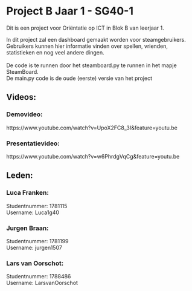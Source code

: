 # Project B Jaar 1 - SG40-1
Dit is een project voor Oriëntatie op ICT in Blok B van leerjaar 1.

In dit project zal een dashboard gemaakt worden voor steamgebruikers. <br>
Gebruikers kunnen hier informatie vinden over spellen, vrienden, statistieken en nog veel andere dingen.<br><br>
De code is te runnen door het steamboard.py te runnen in het mapje SteamBoard.<br>
De main.py code is de oude (eerste) versie van het project

<h2>Videos:</h2>
<h3>Demovideo:</h3>
https://www.youtube.com/watch?v=UpoX2FC8_3I&feature=youtu.be
<h3>Presentatievideo:</h3>
https://www.youtube.com/watch?v=w6PhrdgVqCg&feature=youtu.be
<h2>Leden:</h2>
<h3>Luca Franken:</h3>
Studentnummer: 1781115<br>
Username: Luca1g40

<h3>Jurgen Braan:</h3>
Studentnummer: 1781199<br>
Username: jurgen1507

<h3>Lars van Oorschot:</h3>
Studentnummer: 1788486<br>
Username: LarsvanOorschot